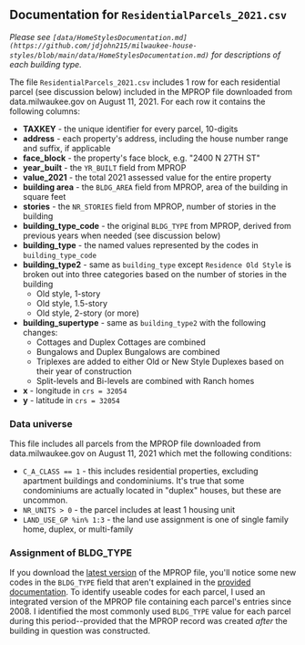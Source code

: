 ## Documentation for `ResidentialParcels_2021.csv`

*Please see `[data/HomeStylesDocumentation.md](https://github.com/jdjohn215/milwaukee-house-styles/blob/main/data/HomeStylesDocumentation.md)` for descriptions of each building type.*

The file `ResidentialParcels_2021.csv` includes 1 row for each residential parcel (see discussion below) included in the MPROP file downloaded from data.milwaukee.gov on August 11, 2021. For each row it contains the following columns:

* **TAXKEY** - the unique identifier for every parcel, 10-digits
* **address** - each property's address, including the house number range and suffix, if applicable
* **face_block** - the property's face block, e.g. "2400 N 27TH ST"
* **year_built** - the `YR_BUILT` field from MPROP
* **value_2021** - the total 2021 assessed value for the entire property
* **building area** - the `BLDG_AREA` field from MPROP, area of the building in square feet
* **stories** - the `NR_STORIES` field from MPROP, number of stories in the building
* **building_type_code** - the original `BLDG_TYPE` from MPROP, derived from previous years when needed (see discussion below)
* **building_type** - the named values represented by the codes in `building_type_code`
* **building_type2** - same as `building_type` except `Residence Old Style` is broken out into three categories based on the number of stories in the building
  * Old style, 1-story
  * Old style, 1.5-story
  * Old style, 2-story (or more)
* **building_supertype** - same as `building_type2` with the following changes:
  * Cottages and Duplex Cottages are combined
  * Bungalows and Duplex Bungalows are combined
  * Triplexes are added to either Old or New Style Duplexes based on their year of construction
  * Split-levels and Bi-levels are combined with Ranch homes
* **x** - longitude in `crs = 32054`
* **y** - latitude in `crs = 32054`

### Data universe
This file includes all parcels from the MPROP file downloaded from data.milwaukee.gov on August 11, 2021 which met the following conditions:

* `C_A_CLASS == 1` - this includes residential properties, excluding apartment buildings and condominiums. It's true that some condominiums are actually located in "duplex" houses, but these are uncommon.
* `NR_UNITS > 0` - the parcel includes at least 1 housing unit
* `LAND_USE_GP %in% 1:3` - the land use assignment is one of single family home, duplex, or multi-family
  
### Assignment of BLDG_TYPE

If you download the [latest version](https://data.milwaukee.gov/dataset/mprop) of the MPROP file, you'll notice some new codes in the `BLDG_TYPE` field that aren't explained in the [provided documentation](https://data.milwaukee.gov/dataset/mprop/resource/15c1a935-ac7f-4d2f-8584-12bb9c1978c9). To identify useable codes for each parcel, I used an integrated version of the MPROP file containing each parcel's entries since 2008. I identified the most commonly used `BLDG_TYPE` value for each parcel during this period--provided that the MPROP record was created *after* the building in question was constructed.
